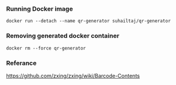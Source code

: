### Running Docker image
```
docker run --detach --name qr-generator suhailtaj/qr-generator
```

### Removing generated docker container
```
docker rm --force qr-generator
```
### Referance 
https://github.com/zxing/zxing/wiki/Barcode-Contents